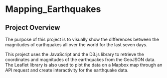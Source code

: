 # Mapping_Earthquakes
## Project Overview 
The purpose of this project is to visually show the differences between the magnitudes of earthquakes all over the world for the last seven days.

This project uses the JavaScript and the D3.js library to retrieve the coordinates and magnitudes of the earthquakes from the GeoJSON data. The Leaflet library is also used to plot the data on a Mapbox map through an API request and create interactivity for the earthquake data.

